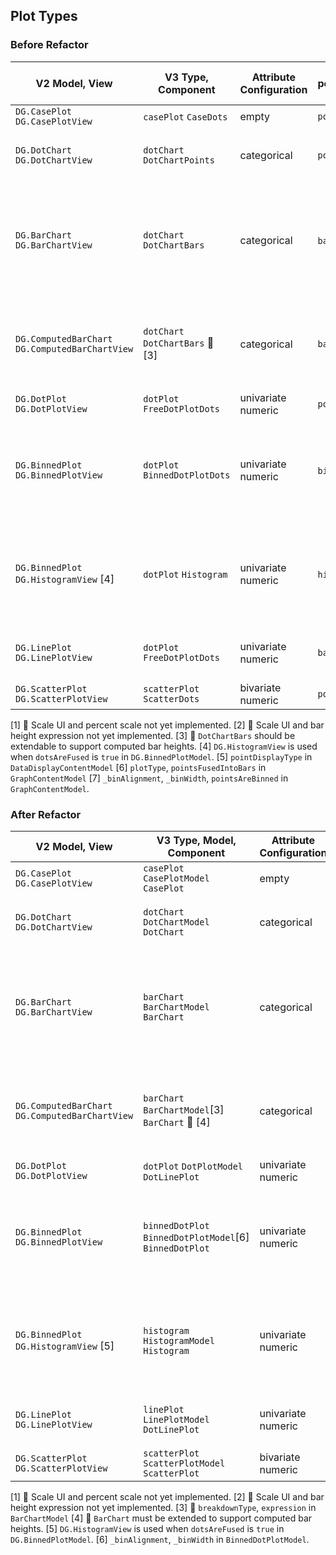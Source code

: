 ## Plot Types

### Before Refactor
| V2 Model, View | V3 Type, Component | Attribute Configuration | pointDisplayType[5] pointsFusedIntoBars[6] binning[7] | UI |
|----------------|--------------------|-------------------------|----------------------------------------------------------|----|
| `DG.CasePlot` `DG.CasePlotView` | `casePlot` `CaseDots` | empty | `points` |
| `DG.DotChart` `DG.DotChartView` | `dotChart` `DotChartPoints` | categorical | `points` | ❎ Fuse Dots into Bars |
| `DG.BarChart` `DG.BarChartView` | `dotChart` `DotChartBars` | categorical | `bars` [6] | ✅ Fuse Dots into Bars ✅ Scale: Count or Percent 🚧 [1] |
| `DG.ComputedBarChart` `DG.ComputedBarChartView` | `dotChart` `DotChartBars` 🚧 [3] | categorical | `bars` | ✅ Fuse Dots into Bars ✅ Scale: Formula 🚧 [2] |
| `DG.DotPlot` `DG.DotPlotView` | `dotPlot` `FreeDotPlotDots` | univariate numeric | `points` | ✅ Points |
| `DG.BinnedPlot` `DG.BinnedPlotView` | `dotPlot` `BinnedDotPlotDots` | univariate numeric | `bins` [7] | ✅ Group into Bins ❎ Fuse Dots into Bars |
| `DG.BinnedPlot` `DG.HistogramView` [4] | `dotPlot` `Histogram` | univariate numeric | `histogram` [6] [7] | ✅ Group into Bins ✅ Fuse Dots into Bars |
| `DG.LinePlot` `DG.LinePlotView` | `dotPlot` `FreeDotPlotDots` | univariate numeric | `bars` | ✅ Bar for Each Point |
| `DG.ScatterPlot` `DG.ScatterPlotView` | `scatterPlot` `ScatterDots` | bivariate numeric | `points` |

[1] 🚧 Scale UI and percent scale not yet implemented.
[2] 🚧 Scale UI and bar height expression not yet implemented.
[3] 🚧 `DotChartBars` should be extendable to support computed bar heights.
[4] `DG.HistogramView` is used when `dotsAreFused` is `true` in `DG.BinnedPlotModel`.
[5] `pointDisplayType` in `DataDisplayContentModel`
[6] `plotType`, `pointsFusedIntoBars` in `GraphContentModel`
[7] `_binAlignment`, `_binWidth`, `pointsAreBinned` in `GraphContentModel`.

### After Refactor

| V2 Model, View | V3 Type, Model, Component | Attribute Configuration | UI |
|----------------|---------------------------|-------------------------|----|
| `DG.CasePlot` `DG.CasePlotView` | `casePlot` `CasePlotModel` `CasePlot` | empty |
| `DG.DotChart` `DG.DotChartView` | `dotChart` `DotChartModel` `DotChart` | categorical | ❎ Fuse Dots into Bars |
| `DG.BarChart` `DG.BarChartView` | `barChart` `BarChartModel` `BarChart` | categorical | ✅ Fuse Dots into Bars ✅ Scale: Count or Percent 🚧 [1] |
| `DG.ComputedBarChart` `DG.ComputedBarChartView` | `barChart` `BarChartModel`[3] `BarChart` 🚧 [4] | categorical | ✅ Fuse Dots into Bars ✅ Scale: Formula 🚧 [2] |
| `DG.DotPlot` `DG.DotPlotView` | `dotPlot` `DotPlotModel` `DotLinePlot` | univariate numeric | ✅ Points |
| `DG.BinnedPlot` `DG.BinnedPlotView` | `binnedDotPlot` `BinnedDotPlotModel`[6] `BinnedDotPlot` | univariate numeric | ✅ Group into Bins ❎ Fuse Dots into Bars |
| `DG.BinnedPlot` `DG.HistogramView` [5] | `histogram` `HistogramModel` `Histogram` | univariate numeric | ✅ Group into Bins ✅ Fuse Dots into Bars |
| `DG.LinePlot` `DG.LinePlotView` | `linePlot` `LinePlotModel` `DotLinePlot` | univariate numeric | ✅ Bar for Each Point |
| `DG.ScatterPlot` `DG.ScatterPlotView` | `scatterPlot` `ScatterPlotModel` `ScatterPlot` | bivariate numeric |

[1] 🚧 Scale UI and percent scale not yet implemented.
[2] 🚧 Scale UI and bar height expression not yet implemented.
[3] 🚧 `breakdownType`, `expression` in `BarChartModel`
[4] 🚧 `BarChart` must be extended to support computed bar heights.
[5] `DG.HistogramView` is used when `dotsAreFused` is `true` in `DG.BinnedPlotModel`.
[6] `_binAlignment`, `_binWidth` in `BinnedDotPlotModel`.
